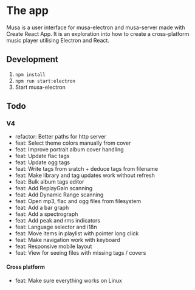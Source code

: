 # The app

Musa is a user interface for musa-electron and musa-server made with Create React App.
It is an exploration into how to create a cross-platform music player
utilising Electron and React.

## Development

1. `npm install`
2. `npm run start:electron`
3. Start musa-electron

## Todo

### V4

- refactor: Better paths for http server
- feat: Select theme colors manually from cover
- feat: Improve portrait album cover handling
- feat: Update flac tags
- feat: Update ogg tags
- feat: Write tags from sratch + deduce tags from filename
- feat: Make library and tag updates work without refresh
- feat: Bulk album tags editor
- feat: Add ReplayGain scanning
- feat: Add Dynamic Range scanning
- feat: Open mp3, flac and ogg files from filesystem
- feat: Add a bar graph
- feat: Add a spectrograph
- feat: Add peak and rms indicators
- feat: Language selector and i18n
- feat: Move items in playlist with pointer long click
- feat: Make navigation work with keyboard
- feat: Responsive mobile layout
- feat: View for seeing files with missing tags / covers

#### Cross platform

- feat: Make sure everything works on Linux
